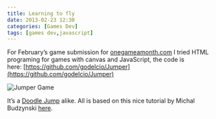 ```yaml
---
title: Learning to fly
date: 2013-02-23 12:30
categories: [Games Dev]
tags: [games dev,javascript]
---
```

For February’s game submission for [onegameamonth.com](http://onegameamonth.com/ "onegameamonth.com") I tried HTML programing for games with canvas and JavaScript, the code is here: [https://github.com/godelcio/Jumper](https://github.com/godelcio/Jumper)


![Jumper Game](../../assets/img/game_jumper.png) 


It’s a [Doodle Jump](http://en.wikipedia.org/wiki/Doodle_Jump "http://en.wikipedia.org/wiki/Doodle_Jump") alike. All is based on this nice tutorial by Michal Budzynski [here](http://michalbe.blogspot.co.uk/2010/09/simple-game-with-html5-canvas-part-1.html "here").